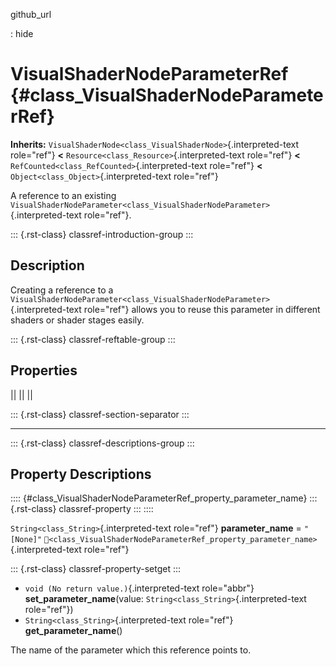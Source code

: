 github_url

:   hide

# VisualShaderNodeParameterRef {#class_VisualShaderNodeParameterRef}

**Inherits:**
`VisualShaderNode<class_VisualShaderNode>`{.interpreted-text role="ref"}
**\<** `Resource<class_Resource>`{.interpreted-text role="ref"} **\<**
`RefCounted<class_RefCounted>`{.interpreted-text role="ref"} **\<**
`Object<class_Object>`{.interpreted-text role="ref"}

A reference to an existing
`VisualShaderNodeParameter<class_VisualShaderNodeParameter>`{.interpreted-text
role="ref"}.

::: {.rst-class}
classref-introduction-group
:::

## Description

Creating a reference to a
`VisualShaderNodeParameter<class_VisualShaderNodeParameter>`{.interpreted-text
role="ref"} allows you to reuse this parameter in different shaders or
shader stages easily.

::: {.rst-class}
classref-reftable-group
:::

## Properties

||
||
||

::: {.rst-class}
classref-section-separator
:::

------------------------------------------------------------------------

::: {.rst-class}
classref-descriptions-group
:::

## Property Descriptions

:::: {#class_VisualShaderNodeParameterRef_property_parameter_name}
::: {.rst-class}
classref-property
:::
::::

`String<class_String>`{.interpreted-text role="ref"} **parameter_name**
= `"[None]"`
`🔗<class_VisualShaderNodeParameterRef_property_parameter_name>`{.interpreted-text
role="ref"}

::: {.rst-class}
classref-property-setget
:::

- `void (No return value.)`{.interpreted-text role="abbr"}
  **set_parameter_name**(value: `String<class_String>`{.interpreted-text
  role="ref"})
- `String<class_String>`{.interpreted-text role="ref"}
  **get_parameter_name**()

The name of the parameter which this reference points to.
